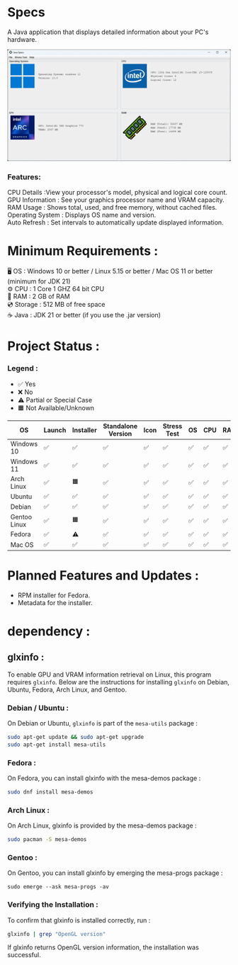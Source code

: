 # Specs

A Java application that displays detailed information about your PC's hardware.

![img.png](img.png)

### Features:

CPU Details :View your processor's model, physical and logical core count.  
GPU Information : See your graphics processor name and VRAM capacity.  
RAM Usage : Shows total, used, and free memory, without cached files.  
Operating System : Displays OS name and version.  
Auto Refresh : Set intervals to automatically update displayed information.

# Minimum Requirements :

🖥️ OS : Windows 10 or better / Linux 5.15 or better / Mac OS 11 or better (minimum for JDK 21)  
⚙️ CPU : 1 Core 1 GHZ 64 bit CPU  
💾 RAM : 2 GB of RAM  
💿 Storage : 512 MB of free space  
☕ Java : JDK 21 or better (if you use the .jar version)

# Project Status :

### Legend :
- ✅ Yes
- ❌ No
- ⚠️ Partial or Special Case
- 🟧 Not Available/Unknown

| OS            | Launch     | Installer     | Standalone Version  | Icon  | Stress Test  | OS | CPU  | RAM  | VRAM  |
|---------------|------------|---------------|---------------------|-------|--------------|----|------|------|-------|
| Windows 10    | ✅        | ✅            | ✅                  | ✅    | ✅          | ✅ | ✅  | ✅   | ✅   |
| Windows 11    | ✅        | ✅            | ✅                  | ✅    | ✅          | ✅ | ✅  | ✅   | ✅   |
| Arch Linux    | ✅        | 🟧            | ✅                  | ✅    | ✅          | ✅ | ✅  | ✅   | ✅   |
| Ubuntu        | ✅        | ✅            | ✅                  | ✅    | ✅          | ✅ | ✅  | ✅   | ✅   |
| Debian        | ✅        | ✅            | ✅                  | ✅    | ✅          | ✅ | ✅  | ✅   | ✅   |
| Gentoo Linux  | ✅        | 🟧            | ✅                  | ✅    | ✅          | ✅ | ✅  | ✅   | ✅   |
| Fedora        | ✅        | ⚠️            | ✅                  | ✅    | ✅          | ✅ | ✅  | ✅   | ✅   |
| Mac OS        | ✅        | ✅            | ✅                  | ✅    | ✅          | ✅ | ✅  | ✅   | ✅   |

# Planned Features and Updates :

- RPM installer for Fedora.
- Metadata for the installer.

# dependency :

## glxinfo :

To enable GPU and VRAM information retrieval on Linux, this program requires `glxinfo`. Below are the instructions for installing `glxinfo` on Debian, Ubuntu, Fedora, Arch Linux, and Gentoo.

### Debian / Ubuntu :
On Debian or Ubuntu, `glxinfo` is part of the `mesa-utils` package :
```bash
sudo apt-get update && sudo apt-get upgrade
sudo apt-get install mesa-utils
```
### Fedora :
On Fedora, you can install glxinfo with the mesa-demos package :
```bash
sudo dnf install mesa-demos
```
### Arch Linux :
On Arch Linux, glxinfo is provided by the mesa-demos package :
```bash
sudo pacman -S mesa-demos
```
### Gentoo :
On Gentoo, you can install glxinfo by emerging the mesa-progs package :
```
sudo emerge --ask mesa-progs -av
```
### Verifying the Installation :
To confirm that glxinfo is installed correctly, run :
```bash
glxinfo | grep "OpenGL version"
```
If glxinfo returns OpenGL version information, the installation was successful.
